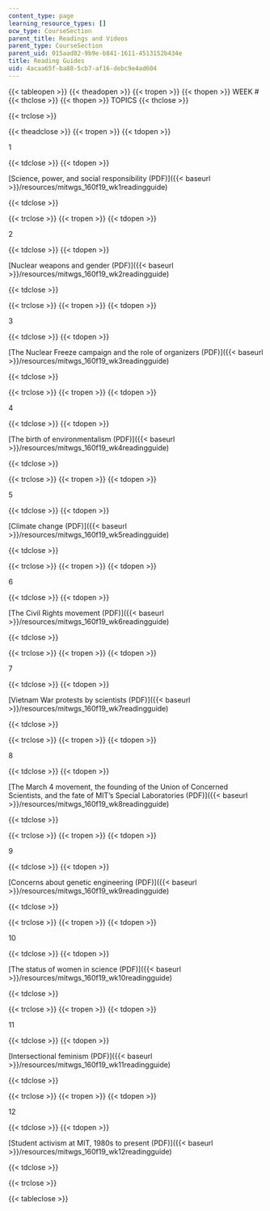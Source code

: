 ```yaml
---
content_type: page
learning_resource_types: []
ocw_type: CourseSection
parent_title: Readings and Videos
parent_type: CourseSection
parent_uid: 015aad82-9b9e-b841-1611-4513152b434e
title: Reading Guides
uid: 4acaa65f-ba88-5cb7-af16-debc9e4ad604
---
```


{{< tableopen >}}
{{< theadopen >}}
{{< tropen >}}
{{< thopen >}}
WEEK #
{{< thclose >}}
{{< thopen >}}
TOPICS
{{< thclose >}}

{{< trclose >}}

{{< theadclose >}}
{{< tropen >}}
{{< tdopen >}}


1


{{< tdclose >}}
{{< tdopen >}}


[Science, power, and social responsibility (PDF)]({{< baseurl >}}/resources/mitwgs_160f19_wk1readingguide)


{{< tdclose >}}

{{< trclose >}}
{{< tropen >}}
{{< tdopen >}}


2


{{< tdclose >}}
{{< tdopen >}}


[Nuclear weapons and gender (PDF)]({{< baseurl >}}/resources/mitwgs_160f19_wk2readingguide)


{{< tdclose >}}

{{< trclose >}}
{{< tropen >}}
{{< tdopen >}}


3


{{< tdclose >}}
{{< tdopen >}}


[The Nuclear Freeze campaign and the role of organizers (PDF)]({{< baseurl >}}/resources/mitwgs_160f19_wk3readingguide)


{{< tdclose >}}

{{< trclose >}}
{{< tropen >}}
{{< tdopen >}}


4


{{< tdclose >}}
{{< tdopen >}}


[The birth of environmentalism (PDF)]({{< baseurl >}}/resources/mitwgs_160f19_wk4readingguide)


{{< tdclose >}}

{{< trclose >}}
{{< tropen >}}
{{< tdopen >}}


5


{{< tdclose >}}
{{< tdopen >}}


[Climate change (PDF)]({{< baseurl >}}/resources/mitwgs_160f19_wk5readingguide)


{{< tdclose >}}

{{< trclose >}}
{{< tropen >}}
{{< tdopen >}}


6


{{< tdclose >}}
{{< tdopen >}}


[The Civil Rights movement (PDF)]({{< baseurl >}}/resources/mitwgs_160f19_wk6readingguide)


{{< tdclose >}}

{{< trclose >}}
{{< tropen >}}
{{< tdopen >}}


7


{{< tdclose >}}
{{< tdopen >}}


[Vietnam War protests by scientists (PDF)]({{< baseurl >}}/resources/mitwgs_160f19_wk7readingguide)


{{< tdclose >}}

{{< trclose >}}
{{< tropen >}}
{{< tdopen >}}


8


{{< tdclose >}}
{{< tdopen >}}


[The March 4 movement, the founding of the Union of Concerned Scientists, and the fate of MIT’s Special Laboratories (PDF)]({{< baseurl >}}/resources/mitwgs_160f19_wk8readingguide)


{{< tdclose >}}

{{< trclose >}}
{{< tropen >}}
{{< tdopen >}}


9


{{< tdclose >}}
{{< tdopen >}}


[Concerns about genetic engineering (PDF)]({{< baseurl >}}/resources/mitwgs_160f19_wk9readingguide)


{{< tdclose >}}

{{< trclose >}}
{{< tropen >}}
{{< tdopen >}}


10


{{< tdclose >}}
{{< tdopen >}}


[The status of women in science (PDF)]({{< baseurl >}}/resources/mitwgs_160f19_wk10readingguide)


{{< tdclose >}}

{{< trclose >}}
{{< tropen >}}
{{< tdopen >}}


11


{{< tdclose >}}
{{< tdopen >}}


[Intersectional feminism (PDF)]({{< baseurl >}}/resources/mitwgs_160f19_wk11readingguide)


{{< tdclose >}}

{{< trclose >}}
{{< tropen >}}
{{< tdopen >}}


12


{{< tdclose >}}
{{< tdopen >}}


[Student activism at MIT, 1980s to present (PDF)]({{< baseurl >}}/resources/mitwgs_160f19_wk12readingguide)


{{< tdclose >}}

{{< trclose >}}

{{< tableclose >}}